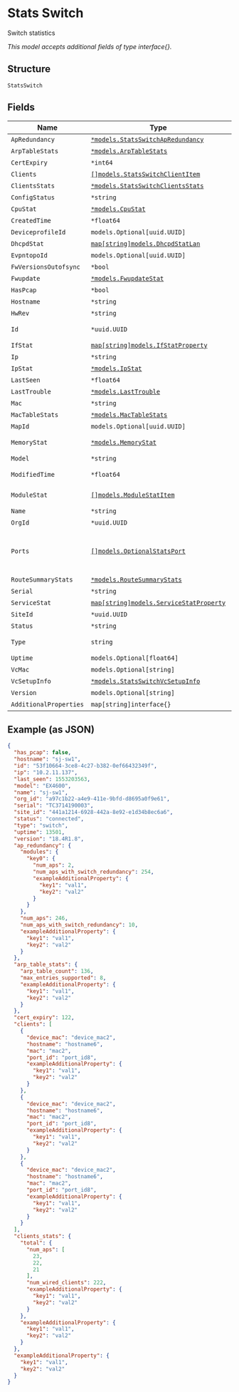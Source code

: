 
# Stats Switch

Switch statistics

*This model accepts additional fields of type interface{}.*

## Structure

`StatsSwitch`

## Fields

| Name | Type | Tags | Description |
|  --- | --- | --- | --- |
| `ApRedundancy` | [`*models.StatsSwitchApRedundancy`](../../doc/models/stats-switch-ap-redundancy.md) | Optional | - |
| `ArpTableStats` | [`*models.ArpTableStats`](../../doc/models/arp-table-stats.md) | Optional | - |
| `CertExpiry` | `*int64` | Optional | - |
| `Clients` | [`[]models.StatsSwitchClientItem`](../../doc/models/stats-switch-client-item.md) | Optional | - |
| `ClientsStats` | [`*models.StatsSwitchClientsStats`](../../doc/models/stats-switch-clients-stats.md) | Optional | - |
| `ConfigStatus` | `*string` | Optional | - |
| `CpuStat` | [`*models.CpuStat`](../../doc/models/cpu-stat.md) | Optional | - |
| `CreatedTime` | `*float64` | Optional | when the object has been created, in epoch |
| `DeviceprofileId` | `models.Optional[uuid.UUID]` | Optional | - |
| `DhcpdStat` | [`map[string]models.DhcpdStatLan`](../../doc/models/dhcpd-stat-lan.md) | Optional | Property key is the network name |
| `EvpntopoId` | `models.Optional[uuid.UUID]` | Optional | - |
| `FwVersionsOutofsync` | `*bool` | Optional | - |
| `Fwupdate` | [`*models.FwupdateStat`](../../doc/models/fwupdate-stat.md) | Optional | - |
| `HasPcap` | `*bool` | Optional | whether the switch supports packet capture |
| `Hostname` | `*string` | Optional | hostname reported by the device |
| `HwRev` | `*string` | Optional | device hardware revision number |
| `Id` | `*uuid.UUID` | Optional | Unique ID of the object instance in the Mist Organnization |
| `IfStat` | [`map[string]models.IfStatProperty`](../../doc/models/if-stat-property.md) | Optional | Property key is the interface name |
| `Ip` | `*string` | Optional | - |
| `IpStat` | [`*models.IpStat`](../../doc/models/ip-stat.md) | Optional | - |
| `LastSeen` | `*float64` | Optional | - |
| `LastTrouble` | [`*models.LastTrouble`](../../doc/models/last-trouble.md) | Optional | last trouble code of switch |
| `Mac` | `*string` | Optional | - |
| `MacTableStats` | [`*models.MacTableStats`](../../doc/models/mac-table-stats.md) | Optional | - |
| `MapId` | `models.Optional[uuid.UUID]` | Optional | - |
| `MemoryStat` | [`*models.MemoryStat`](../../doc/models/memory-stat.md) | Optional | memory usage stat (for virtual chassis, memory usage of master RE) |
| `Model` | `*string` | Optional | - |
| `ModifiedTime` | `*float64` | Optional | when the object has been modified for the last time, in epoch |
| `ModuleStat` | [`[]models.ModuleStatItem`](../../doc/models/module-stat-item.md) | Optional | **Constraints**: *Minimum Items*: `1`, *Unique Items Required* |
| `Name` | `*string` | Optional | device name if configured |
| `OrgId` | `*uuid.UUID` | Optional | - |
| `Ports` | [`[]models.OptionalStatsPort`](../../doc/models/optional-stats-port.md) | Optional | only present when `ports` in `fields` query parameter. Each port object is same as `GET /api/v1/sites/:site_id/stats/ports/search` result object, except that org_id, site_id, mac, model are removed |
| `RouteSummaryStats` | [`*models.RouteSummaryStats`](../../doc/models/route-summary-stats.md) | Optional | - |
| `Serial` | `*string` | Optional | - |
| `ServiceStat` | [`map[string]models.ServiceStatProperty`](../../doc/models/service-stat-property.md) | Optional | - |
| `SiteId` | `*uuid.UUID` | Optional | - |
| `Status` | `*string` | Optional | - |
| `Type` | `string` | Required, Constant | Device Type. enum: `switch`<br>**Value**: `"switch"` |
| `Uptime` | `models.Optional[float64]` | Optional | - |
| `VcMac` | `models.Optional[string]` | Optional | - |
| `VcSetupInfo` | [`*models.StatsSwitchVcSetupInfo`](../../doc/models/stats-switch-vc-setup-info.md) | Optional | - |
| `Version` | `models.Optional[string]` | Optional | - |
| `AdditionalProperties` | `map[string]interface{}` | Optional | - |

## Example (as JSON)

```json
{
  "has_pcap": false,
  "hostname": "sj-sw1",
  "id": "53f10664-3ce8-4c27-b382-0ef66432349f",
  "ip": "10.2.11.137",
  "last_seen": 1553203563,
  "model": "EX4600",
  "name": "sj-sw1",
  "org_id": "a97c1b22-a4e9-411e-9bfd-d8695a0f9e61",
  "serial": "TC3714190003",
  "site_id": "441a1214-6928-442a-8e92-e1d34b8ec6a6",
  "status": "connected",
  "type": "switch",
  "uptime": 13501,
  "version": "18.4R1.8",
  "ap_redundancy": {
    "modules": {
      "key0": {
        "num_aps": 2,
        "num_aps_with_switch_redundancy": 254,
        "exampleAdditionalProperty": {
          "key1": "val1",
          "key2": "val2"
        }
      }
    },
    "num_aps": 246,
    "num_aps_with_switch_redundancy": 10,
    "exampleAdditionalProperty": {
      "key1": "val1",
      "key2": "val2"
    }
  },
  "arp_table_stats": {
    "arp_table_count": 136,
    "max_entries_supported": 8,
    "exampleAdditionalProperty": {
      "key1": "val1",
      "key2": "val2"
    }
  },
  "cert_expiry": 122,
  "clients": [
    {
      "device_mac": "device_mac2",
      "hostname": "hostname6",
      "mac": "mac2",
      "port_id": "port_id8",
      "exampleAdditionalProperty": {
        "key1": "val1",
        "key2": "val2"
      }
    },
    {
      "device_mac": "device_mac2",
      "hostname": "hostname6",
      "mac": "mac2",
      "port_id": "port_id8",
      "exampleAdditionalProperty": {
        "key1": "val1",
        "key2": "val2"
      }
    },
    {
      "device_mac": "device_mac2",
      "hostname": "hostname6",
      "mac": "mac2",
      "port_id": "port_id8",
      "exampleAdditionalProperty": {
        "key1": "val1",
        "key2": "val2"
      }
    }
  ],
  "clients_stats": {
    "total": {
      "num_aps": [
        23,
        22,
        21
      ],
      "num_wired_clients": 222,
      "exampleAdditionalProperty": {
        "key1": "val1",
        "key2": "val2"
      }
    },
    "exampleAdditionalProperty": {
      "key1": "val1",
      "key2": "val2"
    }
  },
  "exampleAdditionalProperty": {
    "key1": "val1",
    "key2": "val2"
  }
}
```

